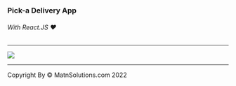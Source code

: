 ### Pick-a Delivery App 
###### With React.JS  ♥

--------------------------

![](https://pick-a.net/assets/img/logos/logo.png?v=1655075244GL78V)

------------------------------

Copyright By &copy; MatnSolutions.com 2022
